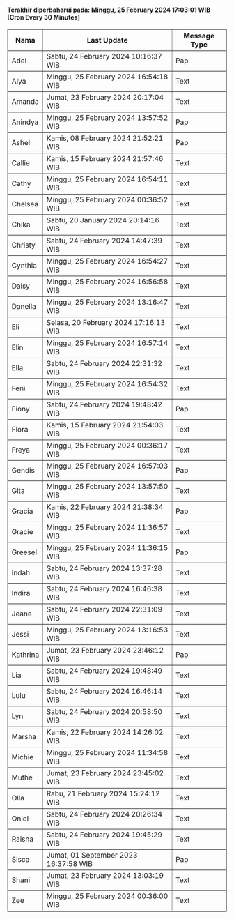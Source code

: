 #### Terakhir diperbaharui pada: Minggu, 25 February 2024 17:03:01 WIB [Cron Every 30 Minutes]

<table border='1'><tr><th>Nama</th><th>Last Update</th><th>Message Type</th></tr><tr><td>Adel</td><td>Sabtu, 24 February 2024 10:16:37 WIB</td><td>Pap</td></tr><tr><td>Alya</td><td>Minggu, 25 February 2024 16:54:18 WIB</td><td>Text</td></tr><tr><td>Amanda</td><td>Jumat, 23 February 2024 20:17:04 WIB</td><td>Text</td></tr><tr><td>Anindya</td><td>Minggu, 25 February 2024 13:57:52 WIB</td><td>Pap</td></tr><tr><td>Ashel</td><td>Kamis, 08 February 2024 21:52:21 WIB</td><td>Pap</td></tr><tr><td>Callie</td><td>Kamis, 15 February 2024 21:57:46 WIB</td><td>Text</td></tr><tr><td>Cathy</td><td>Minggu, 25 February 2024 16:54:11 WIB</td><td>Text</td></tr><tr><td>Chelsea</td><td>Minggu, 25 February 2024 00:36:52 WIB</td><td>Text</td></tr><tr><td>Chika</td><td>Sabtu, 20 January 2024 20:14:16 WIB</td><td>Text</td></tr><tr><td>Christy</td><td>Sabtu, 24 February 2024 14:47:39 WIB</td><td>Text</td></tr><tr><td>Cynthia</td><td>Minggu, 25 February 2024 16:54:27 WIB</td><td>Text</td></tr><tr><td>Daisy</td><td>Minggu, 25 February 2024 16:56:58 WIB</td><td>Text</td></tr><tr><td>Danella</td><td>Minggu, 25 February 2024 13:16:47 WIB</td><td>Text</td></tr><tr><td>Eli</td><td>Selasa, 20 February 2024 17:16:13 WIB</td><td>Text</td></tr><tr><td>Elin</td><td>Minggu, 25 February 2024 16:57:14 WIB</td><td>Text</td></tr><tr><td>Ella</td><td>Sabtu, 24 February 2024 22:31:32 WIB</td><td>Text</td></tr><tr><td>Feni</td><td>Minggu, 25 February 2024 16:54:32 WIB</td><td>Text</td></tr><tr><td>Fiony</td><td>Sabtu, 24 February 2024 19:48:42 WIB</td><td>Pap</td></tr><tr><td>Flora</td><td>Kamis, 15 February 2024 21:54:03 WIB</td><td>Text</td></tr><tr><td>Freya</td><td>Minggu, 25 February 2024 00:36:17 WIB</td><td>Text</td></tr><tr><td>Gendis</td><td>Minggu, 25 February 2024 16:57:03 WIB</td><td>Pap</td></tr><tr><td>Gita</td><td>Minggu, 25 February 2024 13:57:50 WIB</td><td>Text</td></tr><tr><td>Gracia</td><td>Kamis, 22 February 2024 21:38:34 WIB</td><td>Pap</td></tr><tr><td>Gracie</td><td>Minggu, 25 February 2024 11:36:57 WIB</td><td>Text</td></tr><tr><td>Greesel</td><td>Minggu, 25 February 2024 11:36:15 WIB</td><td>Pap</td></tr><tr><td>Indah</td><td>Sabtu, 24 February 2024 13:37:28 WIB</td><td>Text</td></tr><tr><td>Indira</td><td>Sabtu, 24 February 2024 16:46:38 WIB</td><td>Text</td></tr><tr><td>Jeane</td><td>Sabtu, 24 February 2024 22:31:09 WIB</td><td>Text</td></tr><tr><td>Jessi</td><td>Minggu, 25 February 2024 13:16:53 WIB</td><td>Text</td></tr><tr><td>Kathrina</td><td>Jumat, 23 February 2024 23:46:12 WIB</td><td>Pap</td></tr><tr><td>Lia</td><td>Sabtu, 24 February 2024 19:48:49 WIB</td><td>Text</td></tr><tr><td>Lulu</td><td>Sabtu, 24 February 2024 16:46:14 WIB</td><td>Text</td></tr><tr><td>Lyn</td><td>Sabtu, 24 February 2024 20:58:50 WIB</td><td>Text</td></tr><tr><td>Marsha</td><td>Kamis, 22 February 2024 14:26:02 WIB</td><td>Text</td></tr><tr><td>Michie</td><td>Minggu, 25 February 2024 11:34:58 WIB</td><td>Text</td></tr><tr><td>Muthe</td><td>Jumat, 23 February 2024 23:45:02 WIB</td><td>Text</td></tr><tr><td>Olla</td><td>Rabu, 21 February 2024 15:24:12 WIB</td><td>Text</td></tr><tr><td>Oniel</td><td>Sabtu, 24 February 2024 20:26:34 WIB</td><td>Text</td></tr><tr><td>Raisha</td><td>Sabtu, 24 February 2024 19:45:29 WIB</td><td>Text</td></tr><tr><td>Sisca</td><td>Jumat, 01 September 2023 16:37:58 WIB</td><td>Pap</td></tr><tr><td>Shani</td><td>Jumat, 23 February 2024 13:03:19 WIB</td><td>Text</td></tr><tr><td>Zee</td><td>Minggu, 25 February 2024 00:36:00 WIB</td><td>Text</td></tr></table>
